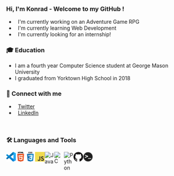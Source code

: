 ### Hi, I'm Konrad - Welcome to my GitHub !

- &nbsp; I'm currently working on an Adventure Game RPG
- &nbsp; I'm currently learning Web Development
- &nbsp; I'm currently looking for an internship!  

### 🎓 Education
- I am a fourth year Computer Science student at George Mason University
- I graduated from Yorktown High School in 2018

### 🔗 Connect with me
- &nbsp; [Twitter](https://twitter.com/kbledows)
- &nbsp; [LinkedIn](https://www.linkedin.com/in/konrad-bledowski-59482a1a1/)
<br />

### 🛠 Languages and Tools
[<img align="left" alt="Visual Studio Code" width="26px" src="https://raw.githubusercontent.com/github/explore/80688e429a7d4ef2fca1e82350fe8e3517d3494d/topics/visual-studio-code/visual-studio-code.png" />](https://code.visualstudio.com/)
[<img align="left" alt="HTML5" width="26px" src="https://raw.githubusercontent.com/github/explore/80688e429a7d4ef2fca1e82350fe8e3517d3494d/topics/html/html.png" />](https://developer.mozilla.org/en-US/docs/Glossary/HTML5)
[<img align="left" alt="CSS3" width="26px" src="https://raw.githubusercontent.com/github/explore/80688e429a7d4ef2fca1e82350fe8e3517d3494d/topics/css/css.png" />](https://www.w3.org/Style/CSS/Overview.en.html)
[<img align="left" alt="JavaScript" width="26px" src="https://raw.githubusercontent.com/github/explore/80688e429a7d4ef2fca1e82350fe8e3517d3494d/topics/javascript/javascript.png" />](https://www.javascript.com/)
[<img align="left" alt="Java" width="26px" src="https://cdn.jsdelivr.net/npm/programming-languages-logos/src/java/java.png" />](https://www.java.com/en/)
[<img align="left" alt="C" width="26px" src="https://cdn.jsdelivr.net/npm/programming-languages-logos/src/c/c.png" />](https://en.wikipedia.org/wiki/C_(programming_language))
[<img align="left" alt="Python" width="26px" src="https://cdn.jsdelivr.net/npm/programming-languages-logos/src/python/python.png" />](https://www.python.org/)
[<img align="left" alt="GitHub" width="26px" src="https://raw.githubusercontent.com/github/explore/78df643247d429f6cc873026c0622819ad797942/topics/github/github.png" />](https://github.com/)
<img align="left" alt="Terminal" width="26px" src="https://raw.githubusercontent.com/github/explore/80688e429a7d4ef2fca1e82350fe8e3517d3494d/topics/terminal/terminal.png" />

